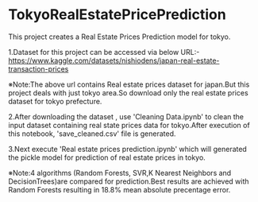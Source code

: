 # TokyoRealEstatePricePrediction

This project creates a Real Estate Prices Prediction model for tokyo.

1.Dataset for this project can be accessed via below URL:-
https://www.kaggle.com/datasets/nishiodens/japan-real-estate-transaction-prices

※Note:The above url contains Real estate prices dataset for japan.But this project 
deals with just tokyo area.So download only the real estate prices dataset for tokyo 
prefecture.

2.After downloading the dataset , use 'Cleaning Data.ipynb' to clean the input dataset 
containing real state prices data for tokyo.After execution of this notebook, 
'save_cleaned.csv' file is generated.

3.Next execute 'Real estate prices prediction.ipynb' which will generated the pickle model 
for prediction of real estate prices in tokyo.

※Note:4 algorithms (Random Forests, SVR,K Nearest Neighbors and DecisionTrees)are compared 
for prediction.Best results are achieved with Random Forests resulting in 18.8% mean absolute
precentage error.
